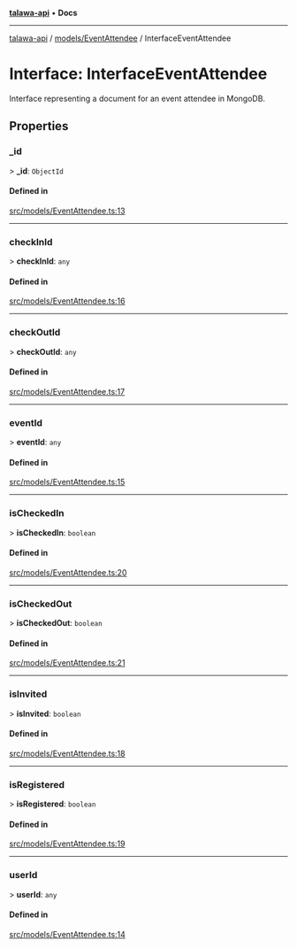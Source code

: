[**talawa-api**](../../../README.md) • **Docs**

***

[talawa-api](../../../modules.md) / [models/EventAttendee](../README.md) / InterfaceEventAttendee

# Interface: InterfaceEventAttendee

Interface representing a document for an event attendee in MongoDB.

## Properties

### \_id

\> **\_id**: `ObjectId`

#### Defined in

[src/models/EventAttendee.ts:13](https://github.com/PalisadoesFoundation/talawa-api/blob/790ab2939a7c80eb0ff31afd318f8889a001f225/src/models/EventAttendee.ts#L13)

***

### checkInId

\> **checkInId**: `any`

#### Defined in

[src/models/EventAttendee.ts:16](https://github.com/PalisadoesFoundation/talawa-api/blob/790ab2939a7c80eb0ff31afd318f8889a001f225/src/models/EventAttendee.ts#L16)

***

### checkOutId

\> **checkOutId**: `any`

#### Defined in

[src/models/EventAttendee.ts:17](https://github.com/PalisadoesFoundation/talawa-api/blob/790ab2939a7c80eb0ff31afd318f8889a001f225/src/models/EventAttendee.ts#L17)

***

### eventId

\> **eventId**: `any`

#### Defined in

[src/models/EventAttendee.ts:15](https://github.com/PalisadoesFoundation/talawa-api/blob/790ab2939a7c80eb0ff31afd318f8889a001f225/src/models/EventAttendee.ts#L15)

***

### isCheckedIn

\> **isCheckedIn**: `boolean`

#### Defined in

[src/models/EventAttendee.ts:20](https://github.com/PalisadoesFoundation/talawa-api/blob/790ab2939a7c80eb0ff31afd318f8889a001f225/src/models/EventAttendee.ts#L20)

***

### isCheckedOut

\> **isCheckedOut**: `boolean`

#### Defined in

[src/models/EventAttendee.ts:21](https://github.com/PalisadoesFoundation/talawa-api/blob/790ab2939a7c80eb0ff31afd318f8889a001f225/src/models/EventAttendee.ts#L21)

***

### isInvited

\> **isInvited**: `boolean`

#### Defined in

[src/models/EventAttendee.ts:18](https://github.com/PalisadoesFoundation/talawa-api/blob/790ab2939a7c80eb0ff31afd318f8889a001f225/src/models/EventAttendee.ts#L18)

***

### isRegistered

\> **isRegistered**: `boolean`

#### Defined in

[src/models/EventAttendee.ts:19](https://github.com/PalisadoesFoundation/talawa-api/blob/790ab2939a7c80eb0ff31afd318f8889a001f225/src/models/EventAttendee.ts#L19)

***

### userId

\> **userId**: `any`

#### Defined in

[src/models/EventAttendee.ts:14](https://github.com/PalisadoesFoundation/talawa-api/blob/790ab2939a7c80eb0ff31afd318f8889a001f225/src/models/EventAttendee.ts#L14)
